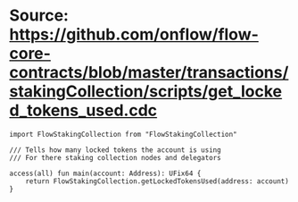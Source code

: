 # Source: https://github.com/onflow/flow-core-contracts/blob/master/transactions/stakingCollection/scripts/get_locked_tokens_used.cdc

```
import FlowStakingCollection from "FlowStakingCollection"

/// Tells how many locked tokens the account is using
/// For there staking collection nodes and delegators

access(all) fun main(account: Address): UFix64 {
    return FlowStakingCollection.getLockedTokensUsed(address: account)
}
```